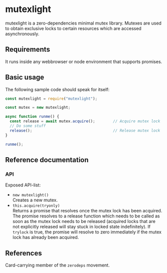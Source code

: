 <h1>mutexlight</h1>

mutexlight is a zero-dependencies minimal mutex library.
Mutexes are used to obtain exclusive locks to certain resources which
are accessed asynchronously.

## Requirements

It runs inside any webbrowser or node environment that supports promises.

## Basic usage

The following sample code should speak for itself:

```js
const mutexlight = require("mutexlight");

const mutex = new mutexlight;

async function runme() {
  const release = await mutex.acquire();        // Acquire mutex lock
  // Do some stuff
  release();                                    // Release mutex lock
}

runme();
```

## Reference documentation


### API

Exposed API-list:
- `new mutexlight()`<br />
  Creates a new mutex.
- `this.acquire(tryonly)`<br />
  Returns a promise that resolves once the mutex lock has been acquired.
  The promise resolves to a release function which needs to be called as
  soon as the mutex lock needs to be released (acquired locks that are not
  explicitly released will stay stuck in locked state indefinitely).
  If `trylock` is true, the promise will resolve to zero immediately if the
  mutex lock has already been acquired.

## References

Card-carrying member of the `zerodeps` movement.
